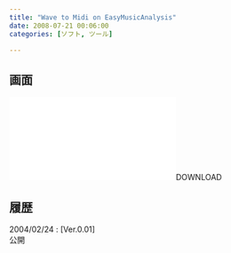 ```yaml
---
title: "Wave to Midi on EasyMusicAnalysis"
date: 2008-07-21 00:06:00
categories: [ソフト, ツール]

---
```


## 画面

![][1]DOWNLOAD</a> 

 [1]: /files/w2m_ema.lzh "w2m_ema.lzh"

## 履歴

2004/02/24
: [Ver.0.01]<br />公開
